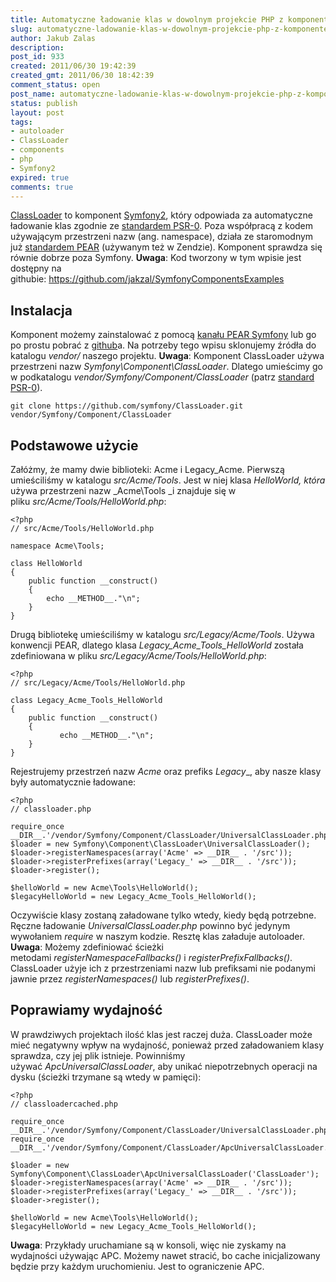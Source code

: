 ```yaml
---
title: Automatyczne ładowanie klas w dowolnym projekcie PHP z komponentem ClassLoader Symfony2
slug: automatyczne-ladowanie-klas-w-dowolnym-projekcie-php-z-komponentem-classloader-symfony2
author: Jakub Zalas
description: 
post_id: 933
created: 2011/06/30 19:42:39
created_gmt: 2011/06/30 18:42:39
comment_status: open
post_name: automatyczne-ladowanie-klas-w-dowolnym-projekcie-php-z-komponentem-classloader-symfony2
status: publish
layout: post
tags:
- autoloader
- ClassLoader
- components
- php
- Symfony2
expired: true
comments: true
---
```


[ClassLoader](https://github.com/symfony/ClassLoader) to komponent [Symfony2](http://symfony.com), który odpowiada za automatyczne ładowanie klas zgodnie ze [standardem PSR-0](http://groups.google.com/group/php-standards/web/psr-0-final-proposal). Poza współpracą z kodem używającym przestrzeni nazw (ang. namespace), działa ze staromodnym już [standardem PEAR](http://pear.php.net/manual/en/standards.naming.php) (używanym też w Zendzie). Komponent sprawdza się równie dobrze poza Symfony. **Uwaga**: Kod tworzony w tym wpisie jest dostępny na githubie: <https://github.com/jakzal/SymfonyComponentsExamples>

## Instalacja

Komponent możemy zainstalować z pomocą [kanału PEAR Symfony](http://pear.symfony.com/) lub go po prostu pobrać z [github](https://github.com/symfony/ClassLoader)a. Na potrzeby tego wpisu sklonujemy źródła do katalogu _vendor/_ naszego projektu. **Uwaga**: Komponent ClassLoader używa przestrzeni nazw _Symfony\Component\ClassLoader_. Dlatego umieścimy go w podkatalogu _vendor/Symfony/Component/ClassLoader_ (patrz [standard PSR-0](http://groups.google.com/group/php-standards/web/psr-0-final-proposal)). 
    
    
    git clone https://github.com/symfony/ClassLoader.git vendor/Symfony/Component/ClassLoader

## Podstawowe użycie

Załóżmy, że mamy dwie biblioteki: Acme i Legacy_Acme. Pierwszą umieściliśmy w katalogu _src/Acme/Tools_. Jest w niej klasa _HelloWorld, która_ używa przestrzeni nazw _Acme\Tools _i znajduje się w pliku _src/Acme/Tools/HelloWorld.php_: 
    
    
    <?php
    // src/Acme/Tools/HelloWorld.php
    
    namespace Acme\Tools;
    
    class HelloWorld
    {
        public function __construct()
        {
            echo __METHOD__."\n";
        }
    }

Drugą bibliotekę umieściliśmy w katalogu _src/Legacy/Acme/Tools_. Używa konwencji PEAR, dlatego klasa _Legacy_Acme_Tools_HelloWorld_ została zdefiniowana w pliku _src/Legacy/Acme/Tools/HelloWorld.php_: 
    
    
    <?php
    // src/Legacy/Acme/Tools/HelloWorld.php
    
    class Legacy_Acme_Tools_HelloWorld
    {
        public function __construct()
        {
               echo __METHOD__."\n";
        }
    }

Rejestrujemy przestrzeń nazw _Acme_ oraz prefiks _Legacy__, aby nasze klasy były automatycznie ładowane: 
    
    
    <?php
    // classloader.php
    
    require_once __DIR__.'/vendor/Symfony/Component/ClassLoader/UniversalClassLoader.php';
    $loader = new Symfony\Component\ClassLoader\UniversalClassLoader();
    $loader->registerNamespaces(array('Acme' => __DIR__ . '/src'));
    $loader->registerPrefixes(array('Legacy_' => __DIR__ . '/src'));
    $loader->register();
    
    $helloWorld = new Acme\Tools\HelloWorld();
    $legacyHelloWorld = new Legacy_Acme_Tools_HelloWorld();

Oczywiście klasy zostaną załadowane tylko wtedy, kiedy będą potrzebne. Ręczne ładowanie _UniversalClassLoader.php_ powinno być jedynym wywołaniem _require_ w naszym kodzie. Resztę klas załaduje autoloader. **Uwaga**: Możemy zdefiniować ścieżki metodami _registerNamespaceFallbacks()_ i _registerPrefixFallbacks()_. ClassLoader użyje ich z przestrzeniami nazw lub prefiksami nie podanymi jawnie przez _registerNamespaces()_ lub _registerPrefixes()_. 

## Poprawiamy wydajność

W prawdziwych projektach ilość klas jest raczej duża. ClassLoader może mieć negatywny wpływ na wydajność, ponieważ przed załadowaniem klasy sprawdza, czy jej plik istnieje. Powinniśmy używać _ApcUniversalClassLoader_, aby unikać niepotrzebnych operacji na dysku (ścieżki trzymane są wtedy w pamięci): 
    
    
    <?php
    // classloadercached.php
    
    require_once __DIR__.'/vendor/Symfony/Component/ClassLoader/UniversalClassLoader.php';
    require_once __DIR__.'/vendor/Symfony/Component/ClassLoader/ApcUniversalClassLoader.php';
    
    $loader = new Symfony\Component\ClassLoader\ApcUniversalClassLoader('ClassLoader');
    $loader->registerNamespaces(array('Acme' => __DIR__ . '/src'));
    $loader->registerPrefixes(array('Legacy_' => __DIR__ . '/src'));
    $loader->register();
    
    $helloWorld = new Acme\Tools\HelloWorld();
    $legacyHelloWorld = new Legacy_Acme_Tools_HelloWorld();

**Uwaga**: Przykłady uruchamiane są w konsoli, więc nie zyskamy na wydajności używając APC. Możemy nawet stracić, bo cache inicjalizowany będzie przy każdym uruchomieniu. Jest to ograniczenie APC.
